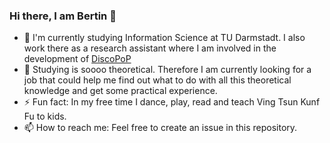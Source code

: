 ### Hi there, I am Bertin 👋

- 🔭 I'm currently studying Information Science at TU Darmstadt. I also work there as a research assistant where I am involved in the development of [DiscoPoP](https://www.discopop.tu-darmstadt.de/)
- 🌱 Studying is soooo theoretical. Therefore I am currently looking for a job that could help me find out what to do with all this theoretical knowledge and get some practical experience.
- ⚡ Fun fact: In my free time I dance, play, read and teach Ving Tsun Kunf Fu to kids. 
- 📫 How to reach me: Feel free to create an issue in this repository.

<!--
**goerlibe/goerlibe** is a ✨ _special_ ✨ repository because its `README.md` (this file) appears on your GitHub profile.

Here are some ideas to get you started:

- 🔭 I’m currently working on ...
- 🌱 I’m currently learning ...
- 👯 I’m looking to collaborate on ...
- 🤔 I’m looking for help with ...
- 💬 Ask me about ...
- 📫 How to reach me: ...
- 😄 Pronouns: ...
- ⚡ Fun fact: ...
-->
